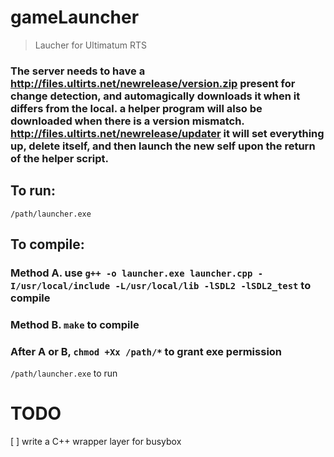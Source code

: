 # gameLauncher
> Laucher for Ultimatum RTS

### The server needs to have a http://files.ultirts.net/newrelease/version.zip present for change detection, and automagically downloads it when it differs from the local. a helper program will also be downloaded when there is a version mismatch. http://files.ultirts.net/newrelease/updater it will set everything up, delete itself, and then launch the new self upon the return of the helper script.
## To run: 
`/path/launcher.exe`

## To compile:
### Method A. use `g++ -o launcher.exe launcher.cpp -I/usr/local/include -L/usr/local/lib -lSDL2 -lSDL2_test` to compile
### Method B. `make` to compile
### After A or B, `chmod +Xx /path/*` to grant exe permission
`/path/launcher.exe` to run

# TODO
[ ] write a C++ wrapper layer for busybox
